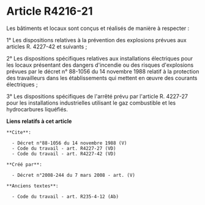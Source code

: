 # Article R4216-21

Les bâtiments et locaux sont conçus et réalisés de manière à respecter : 

1° Les dispositions relatives à la prévention des explosions prévues aux articles R. 4227-42 et suivants ; 

2° Les dispositions spécifiques relatives aux installations électriques pour les locaux présentant des dangers d'incendie ou
des risques d'explosions prévues par le décret n° 88-1056 du 14 novembre 1988 relatif à la protection des travailleurs dans
les établissements qui mettent en œuvre des courants électriques ; 

3° Les dispositions spécifiques de l'arrêté prévu par l'article R. 4227-27 pour les installations industrielles utilisant le
gaz combustible et les hydrocarbures liquéfiés.

**Liens relatifs à cet article**

	**Cite**:

	  - Décret n°88-1056 du 14 novembre 1988 (V)
	  - Code du travail - art. R4227-27 (VD)
	  - Code du travail - art. R4227-42 (VD)

	**Créé par**:

	  - Décret n°2008-244 du 7 mars 2008 - art. (V)

	**Anciens textes**:

	  - Code du travail - art. R235-4-12 (Ab)
